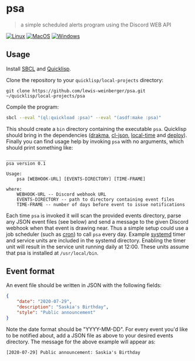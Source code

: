 # psa

> a simple scheduled alerts program using the Discord WEB API

[![Linux](https://github.com/lewis-weinberger/psa/workflows/Linux/badge.svg)](https://github.com/lewis-weinberger/psa/actions)
[![MacOS](https://github.com/lewis-weinberger/psa/workflows/MacOS/badge.svg)](https://github.com/lewis-weinberger/psa/actions)
[![Windows](https://github.com/lewis-weinberger/psa/workflows/Windows/badge.svg)](https://github.com/lewis-weinberger/psa/actions)

## Usage

Install [SBCL](http://www.sbcl.org/platform-table.html) and [Quicklisp](https://www.quicklisp.org/beta/).

Clone the repository to your `quicklisp/local-projects` directory:

```
git clone https://github.com/lewis-weinberger/psa.git ~/quicklisp/local-projects/psa
```

Compile the program:

```sh
sbcl --eval "(ql:quickload :psa)" --eval "(asdf:make :psa)"
```

This should create a `bin` directory containing the executable `psa`. Quicklisp should bring in the dependencies ([drakma](https://edicl.github.io/drakma/), [cl-json](https://common-lisp.net/project/cl-json/cl-json.html), [local-time](https://common-lisp.net/project/local-time/) and [deploy](https://github.com/Shinmera/deploy)). Finally you can find usage help by invoking `psa` with no arguments, which should print something like:

```
_______________
psa version 0.1

Usage:
    psa [WEBHOOK-URL] [EVENTS-DIRECTORY] [TIME-FRAME]

where:
    WEBHOOK-URL -- Discord webhook URL
    EVENTS-DIRECTORY -- path to directory containing event files
    TIME-FRAME -- number of days before event to issue notifications
```

Each time `psa` is invoked it will scan the provided events directory, parse any JSON event files (see below) and send a message to the given Discord webhook when that event is drawing near. Thus a simple setup could use a job scheduler (such as [cron](https://en.wikipedia.org/wiki/Cron)) to call `psa` every day. Example [systemd](https://www.freedesktop.org/wiki/Software/systemd/) timer and service units are included in the systemd directory. Enabling the timer unit will result in the service unit running daily at 12:00. These units assume that psa is installed at `/usr/local/bin`.

## Event format

An event file should be written in JSON with the following fields:

```json
{
    "date": "2020-07-29",
    "description": "Saskia's Birthday",
    "style": "Public announcement"
}
```
Note the date format should be "YYYY-MM-DD". For every event you'd like to be notified about, add a JSON file as above to your desired events directory. The message for the above example will appear as:

```
[2020-07-29] Public announcement: Saskia's Birthday
```
